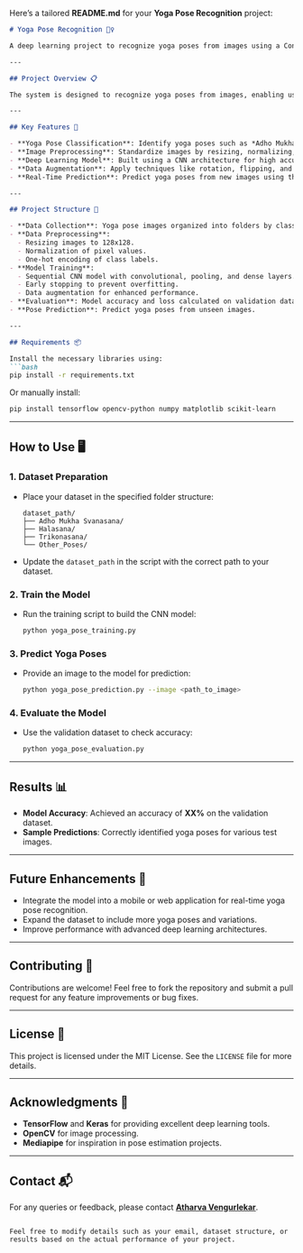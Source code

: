 Here’s a tailored **README.md** for your **Yoga Pose Recognition** project:

```markdown
# Yoga Pose Recognition 🧘‍♀️

A deep learning project to recognize yoga poses from images using a Convolutional Neural Network (CNN). This application leverages TensorFlow, OpenCV, and Numpy to classify yoga poses into predefined categories. 

---

## Project Overview 📋

The system is designed to recognize yoga poses from images, enabling users to identify and analyze poses effectively. It includes functionalities for data preprocessing, model training, evaluation, and pose prediction.

---

## Key Features 🚀

- **Yoga Pose Classification**: Identify yoga poses such as *Adho Mukha Svanasana*, *Halasana*, *Trikonasana*, and more.
- **Image Preprocessing**: Standardize images by resizing, normalizing, and one-hot encoding labels.
- **Deep Learning Model**: Built using a CNN architecture for high accuracy in pose recognition.
- **Data Augmentation**: Apply techniques like rotation, flipping, and shifting for a robust dataset.
- **Real-Time Prediction**: Predict yoga poses from new images using the trained model.

---

## Project Structure 📁

- **Data Collection**: Yoga pose images organized into folders by class.
- **Data Preprocessing**: 
  - Resizing images to 128x128.
  - Normalization of pixel values.
  - One-hot encoding of class labels.
- **Model Training**:
  - Sequential CNN model with convolutional, pooling, and dense layers.
  - Early stopping to prevent overfitting.
  - Data augmentation for enhanced performance.
- **Evaluation**: Model accuracy and loss calculated on validation data.
- **Pose Prediction**: Predict yoga poses from unseen images.

---

## Requirements 📦

Install the necessary libraries using:
```bash
pip install -r requirements.txt
```

Or manually install:
```bash
pip install tensorflow opencv-python numpy matplotlib scikit-learn
```

---

## How to Use 🖥️

### 1. **Dataset Preparation**
   - Place your dataset in the specified folder structure:  
     ```
     dataset_path/
     ├── Adho Mukha Svanasana/
     ├── Halasana/
     ├── Trikonasana/
     └── Other_Poses/
     ```
   - Update the `dataset_path` in the script with the correct path to your dataset.

### 2. **Train the Model**
   - Run the training script to build the CNN model:
     ```bash
     python yoga_pose_training.py
     ```

### 3. **Predict Yoga Poses**
   - Provide an image to the model for prediction:
     ```bash
     python yoga_pose_prediction.py --image <path_to_image>
     ```

### 4. **Evaluate the Model**
   - Use the validation dataset to check accuracy:
     ```bash
     python yoga_pose_evaluation.py
     ```

---

## Results 📊

- **Model Accuracy**: Achieved an accuracy of **XX%** on the validation dataset.
- **Sample Predictions**: Correctly identified yoga poses for various test images.

---

## Future Enhancements 🔮

- Integrate the model into a mobile or web application for real-time yoga pose recognition.
- Expand the dataset to include more yoga poses and variations.
- Improve performance with advanced deep learning architectures.

---

## Contributing 🤝

Contributions are welcome! Feel free to fork the repository and submit a pull request for any feature improvements or bug fixes.

---

## License 📜

This project is licensed under the MIT License. See the `LICENSE` file for more details.

---

## Acknowledgments 🙏

- **TensorFlow** and **Keras** for providing excellent deep learning tools.
- **OpenCV** for image processing.
- **Mediapipe** for inspiration in pose estimation projects.

---

## Contact 📬

For any queries or feedback, please contact **[Atharva Vengurlekar](mailto:your_email@example.com)**.
```

Feel free to modify details such as your email, dataset structure, or results based on the actual performance of your project.
